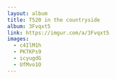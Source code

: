 ```yaml
---
layout: album
title: T520 in the countryside
album: 3Fvqxt5
link: https://imgur.com/a/3Fvqxt5
images:
  - c4IlM1h
  - PKTKPs9
  - icyugdG
  - UfMvo1O
---
```


